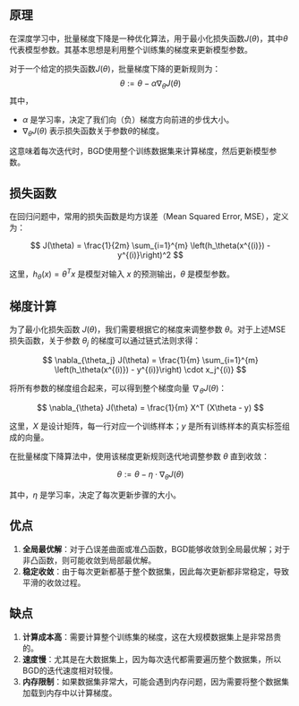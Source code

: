 ## 原理

在深度学习中，批量梯度下降是一种优化算法，用于最小化损失函数$J(\theta)$，其中$\theta$代表模型参数。其基本思想是利用整个训练集的梯度来更新模型参数。

对于一个给定的损失函数$J(\theta)$，批量梯度下降的更新规则为：
$$
\theta := \theta - \alpha \nabla_\theta J(\theta)
$$
其中，
- $\alpha$ 是学习率，决定了我们向（负）梯度方向前进的步伐大小。
- $\nabla_\theta J(\theta)$ 表示损失函数关于参数$\theta$的梯度。

这意味着每次迭代时，BGD使用整个训练数据集来计算梯度，然后更新模型参数。

## 损失函数

在回归问题中，常用的损失函数是均方误差（Mean Squared Error, MSE），定义为：

$$ J(\theta) = \frac{1}{2m} \sum_{i=1}^{m} \left(h_\theta(x^{(i)}) - y^{(i)}\right)^2 $$

这里，$h_\theta(x) = \theta^T x$ 是模型对输入 $x$ 的预测输出，$\theta$ 是模型参数。

## 梯度计算

为了最小化损失函数 $J(\theta)$，我们需要根据它的梯度来调整参数 $\theta$。对于上述MSE损失函数，关于参数 $\theta_j$ 的梯度可以通过链式法则求得：

$$ \nabla_{\theta_j} J(\theta) = \frac{1}{m} \sum_{i=1}^{m} \left(h_\theta(x^{(i)}) - y^{(i)}\right) \cdot x_j^{(i)} $$

将所有参数的梯度组合起来，可以得到整个梯度向量 $\nabla_{\theta} J(\theta)$：

$$ \nabla_{\theta} J(\theta) = \frac{1}{m} X^T (X\theta - y) $$

这里，$X$ 是设计矩阵，每一行对应一个训练样本；$y$ 是所有训练样本的真实标签组成的向量。

在批量梯度下降算法中，使用该梯度更新规则迭代地调整参数 $\theta$ 直到收敛：

$$ \theta := \theta - \eta \cdot \nabla_{\theta} J(\theta) $$

其中，$\eta$ 是学习率，决定了每次更新步骤的大小。
## 优点

1. **全局最优解**：对于凸误差曲面或准凸函数，BGD能够收敛到全局最优解；对于非凸函数，则可能收敛到局部最优解。
2. **稳定收敛**：由于每次更新都基于整个数据集，因此每次更新都非常稳定，导致平滑的收敛过程。

## 缺点

1. **计算成本高**：需要计算整个训练集的梯度，这在大规模数据集上是非常昂贵的。
2. **速度慢**：尤其是在大数据集上，因为每次迭代都需要遍历整个数据集，所以BGD的迭代速度相对较慢。
3. **内存限制**：如果数据集非常大，可能会遇到内存问题，因为需要将整个数据集加载到内存中以计算梯度。